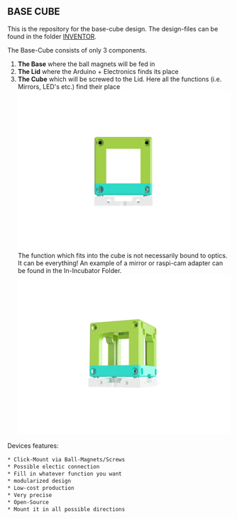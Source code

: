 ## BASE CUBE 
This is the repository for the base-cube design. The design-files can be found in the folder [INVENTOR](./INVENTOR).

The Base-Cube consists of only 3 components. 

1. **The Base** where the ball magnets will be fed in
2. **The Lid** where the Arduino + Electronics finds its place
3. **The Cube** which will be screwed to the Lid. Here all the functions (i.e. Mirrors, LED's etc.) find their place
![](BASE_CUBE_v0_1.png)
The function which fits into the cube is not necessarily bound to optics. It can be everything! 
An example of a mirror or raspi-cam adapter can be found in the In-Incubator Folder.
![](BASE_CUBE_v0_2.png)

Devices features:

	* Click-Mount via Ball-Magnets/Screws 
	* Possible electic connection
	* Fill in whatever function you want
	* modularized design
	* Low-cost production
	* Very precise
	* Open-Source
	* Mount it in all possible directions 